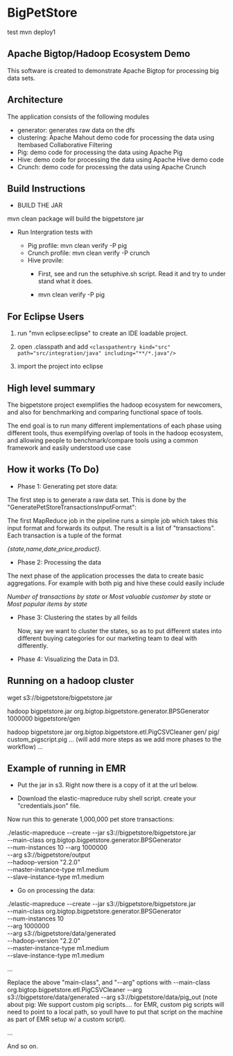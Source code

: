BigPetStore
============

test mvn deploy1

Apache Bigtop/Hadoop Ecosystem Demo
-----------------------------------
This software is created to demonstrate Apache Bigtop for processing
big data sets.

Architecture
------------
The application consists of the following modules

* generator: generates raw data on the dfs
* clustering: Apache Mahout demo code for processing the data using Itembased Collaborative Filtering
* Pig: demo code for processing the data using Apache Pig
* Hive: demo code for processing the data using Apache Hive demo code
* Crunch: demo code for processing the data using Apache Crunch

Build Instructions
------------------

* BUILD THE JAR

mvn clean package will build the bigpetstore jar

* Run Intergration tests with

  * Pig profile: mvn clean verify -P pig
  * Crunch profile: mvn clean verify -P crunch
  * Hive provile:
     * First, see and run the setuphive.sh script.  Read it and try to under
     stand what it does.
     
     * mvn clean verify -P pig

For Eclipse Users
-----------------

1) run "mvn eclipse:eclipse" to create an IDE loadable project.

2) open .classpath and add
    `<classpathentry kind="src" path="src/integration/java" including="**/*.java"/>`

3) import the project into eclipse


High level summary
------------------


The bigpetstore project exemplifies the hadoop ecosystem for newcomers, and also for benchmarking and
comparing functional space of tools.

The end goal is to run many different implementations of each phase
using different tools, thus exemplifying overlap of tools in the hadoop ecosystem, and allowing people to benchmark/compare tools
using a common framework and easily understood use case


How it works (To Do)
--------------------

* Phase 1: Generating pet store data:

The first step is to generate a raw data set.  This is done by the "GeneratePetStoreTransactionsInputFormat":

The first MapReduce job in the pipeline runs a simple job which takes this input format and forwards
its output.  The result is a list of "transactions".  Each transaction is a tuple of the format

  *{state,name,date,price,product}.*

* Phase 2: Processing the data

The next phase of the application processes the data to create basic aggregations.
For example with both pig and hive these could easily include

  *Number of transactions by state* or
  *Most valuable customer by state* or
  *Most popular items by state*


* Phase 3: Clustering the states by all feilds

  Now, say we want to cluster the states, so as to put different states into different buying categories
  for our marketing team to deal with differently.

* Phase 4: Visualizing the Data in D3.

Running on a hadoop cluster
---------------------------

wget s3://bigpetstore/bigpetstore.jar

hadoop bigpetstore.jar org.bigtop.bigpetstore.generator.BPSGenerator 1000000 bigpetstore/gen

hadoop bigpetstore.jar org.bigtop.bigpetstore.etl.PigCSVCleaner gen/ pig/ custom_pigscript.pig
... (will add more steps as we add more phases to the workflow) ...


Example of running in EMR
--------------------------
- Put the jar in s3.  Right now there is a copy of it at the url below.

- Download the elastic-mapreduce ruby shell script. 
create your "credentials.json" file. 

Now run this to generate 1,000,000 pet store transactions: 

./elastic-mapreduce --create --jar s3://bigpetstore/bigpetstore.jar \
--main-class org.bigtop.bigpetstore.generator.BPSGenerator \
--num-instances 10 --arg 1000000 \
--arg s3://bigpetstore/output \
--hadoop-version "2.2.0"  \
--master-instance-type m1.medium \
--slave-instance-type m1.medium

- Go on processing the data: 

./elastic-mapreduce --create --jar s3://bigpetstore/bigpetstore.jar \
--main-class org.bigtop.bigpetstore.generator.BPSGenerator \
--num-instances 10  \
--arg 1000000 \
--arg s3://bigpetstore/data/generated \
--hadoop-version "2.2.0"  \
--master-instance-type m1.medium \
--slave-instance-type m1.medium

... 

Replace the above "main-class", and "--arg" options with
--main-class org.bigtop.bigpetstore.etl.PigCSVCleaner 
--arg s3://bigpetstore/data/generated
--arg s3://bigpetstore/data/pig_out
(note about pig: We support custom pig scripts.... for EMR, custom pig scripts will need to point to a 
local path, so youll have to put that script on the machine as part
of EMR setup w/ a custom script).

... 

And so on. 
